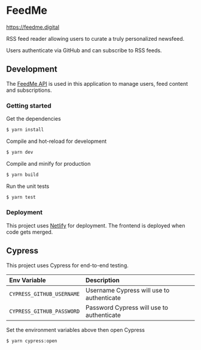 # FeedMe

https://feedme.digital

RSS feed reader allowing users to curate a truly personalized newsfeed.

Users authenticate via GitHub and can subscribe to RSS feeds.

## Development

The [FeedMe API](https://github.com/sean-beard/feed-me-api) is used in this application to manage users, feed content and subscriptions.

### Getting started

Get the dependencies

```bash
$ yarn install
```

Compile and hot-reload for development

```bash
$ yarn dev
```

Compile and minify for production

```bash
$ yarn build
```

Run the unit tests

```bash
$ yarn test
```

### Deployment

This project uses [Netlify](https://www.netlify.com/) for deployment. The frontend is deployed when code gets merged.

## Cypress

This project uses Cypress for end-to-end testing.

| Env Variable              | Description                               |
| :------------------------ | :---------------------------------------- |
| `CYPRESS_GITHUB_USERNAME` | Username Cypress will use to authenticate |
| `CYPRESS_GITHUB_PASSWORD` | Password Cypress will use to authenticate |

Set the environment variables above then open Cypress

```bash
$ yarn cypress:open
```
